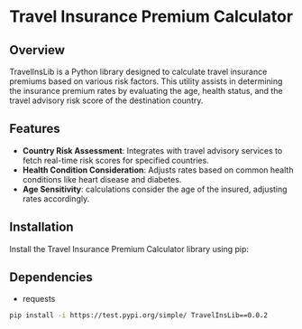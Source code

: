 # Travel Insurance Premium Calculator

## Overview

TravelInsLib is a Python library designed to calculate travel insurance premiums based on various risk factors. This utility assists in determining the insurance premium rates by evaluating the age, health status, and the travel advisory risk score of the destination country.

## Features

- **Country Risk Assessment**: Integrates with travel advisory services to fetch real-time risk scores for specified countries.
- **Health Condition Consideration**: Adjusts rates based on common health conditions like heart disease and diabetes.
- **Age Sensitivity**: calculations consider the age of the insured, adjusting rates accordingly.

## Installation

Install the Travel Insurance Premium Calculator library using pip:

## Dependencies
- requests

```bash
pip install -i https://test.pypi.org/simple/ TravelInsLib==0.0.2
